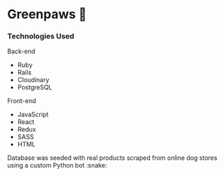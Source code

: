 # Greenpaws :dog:

### Technologies Used
<p>Back-end</p>
<ul>
  <li>Ruby</li>
  <li>Rails</li>
  <li>Cloudinary</li>
  <li>PostgreSQL</li>
</ul>

<p>Front-end</p>
<ul>
  <li>JavaScript</li>
  <li>React</li>
  <li>Redux</li>
  <li>SASS</li>
  <li>HTML</li>
</ul>

<p>Database was seeded with real products scraped from online dog stores using a custom Python bot :snake:</p>
